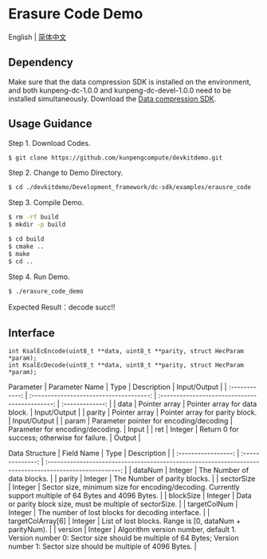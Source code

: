 # **Erasure Code Demo**

English | [简体中文](README.md)

## Dependency

Make sure that the data compression SDK is installed on the environment, and both kunpeng-dc-1.0.0 and kunpeng-dc-devel-1.0.0 need to be installed simultaneously. Download the [Data compression SDK](https://mirrors.huaweicloud.com/kunpeng/archive/Kunpeng_SDK/DC/).

## Usage Guidance
Step 1. Download Codes.
```sh
$ git clone https://github.com/kunpengcompute/devkitdemo.git
```

Step 2. Change to Demo Directory.
```sh
$ cd ./devkitdemo/Development_framework/dc-sdk/examples/erausre_code
```

Step 3. Compile Demo.
```sh
$ rm -rf build
$ mkdir -p build

$ cd build
$ cmake ..
$ make
$ cd ..
```

Step 4. Run Demo.
```sh
$ ./erasure_code_demo
```
Expected Result：decode succ!!

## Interface
```
int KsalEcEncode(uint8_t **data, uint8_t **parity, struct HecParam *param);
int KsalEcDecode(uint8_t **data, uint8_t **parity, struct HecParam *param);
```

Parameter 
| Parameter Name |                               Type      |               Description                      |    Input/Output |
| :------------: | :-------------------------------------: | :--------------------------------------------: | :-------------: |
|     data       |  Pointer array                           |  Pointer array for data block.                |   Input/Output  |
|    parity      |  Pointer array                           |  Pointer array for parity block.               |   Input/Output  |
|    param       |  Parameter pointer for encoding/decoding |  Parameter for encoding/decoding.              |   Input        |
|     ret        |      Integer                             |  Return 0 for success; otherwise for failure. |   Output        |


Data Structure
|    Field Name       |       Type       |                                Description                                                              |
| :-----------------: | :--------------: | :-----------------------------------------------------------------------------------------------------: |
|   dataNum           |      Integer     |           The Number of data blocks.                                                                    |
|    parity           |      Integer     |            The Number of parity blocks.                                                                 |
|  sectorSize         |      Integer     | Sector size, minimum size for encoding/decoding. Currently support multiple of 64 Bytes and 4096 Bytes. |
|  blockSize          |      Integer     | Data or parity block size, must be multiple of sectorSize.                                              |
|  targetColNum       |      Integer     | The number of lost blocks for decoding interface.                                                       |
|  targetColArray[6]  |      Integer     | List of lost blocks. Range is [0, dataNum + parityNum).                                                 |
|  version            |      Integer     | Algorithm version number, default 1. Version number 0: Sector size should be multiple of 64 Bytes; Version number 1: Sector size should be multiple of 4096 Bytes. |

